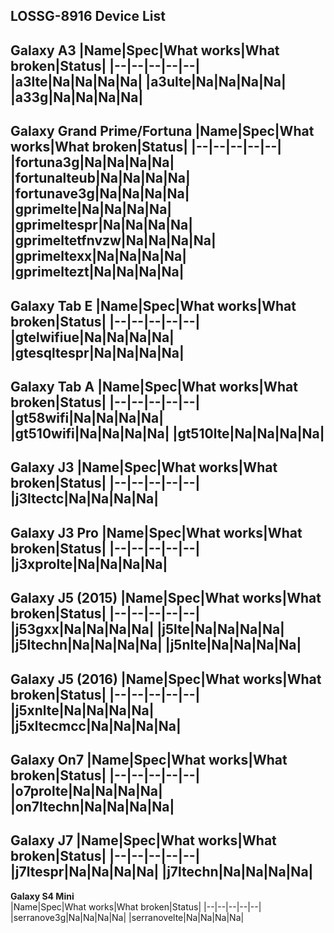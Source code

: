 **LOSSG-8916 Device List**
---
**Galaxy A3** 
|Name|Spec|What works|What broken|Status|
|--|--|--|--|--|
|a3lte|Na|Na|Na|Na|
|a3ulte|Na|Na|Na|Na|
|a33g|Na|Na|Na|Na|
---
 **Galaxy Grand Prime/Fortuna** 
|Name|Spec|What works|What broken|Status|
|--|--|--|--|--|
|fortuna3g|Na|Na|Na|Na|
|fortunalteub|Na|Na|Na|Na|
|fortunave3g|Na|Na|Na|Na|
|gprimelte|Na|Na|Na|Na|
|gprimeltespr|Na|Na|Na|Na|
|gprimeltetfnvzw|Na|Na|Na|Na|
|gprimeltexx|Na|Na|Na|Na|
|gprimeltezt|Na|Na|Na|Na|
---
 **Galaxy Tab E** 
|Name|Spec|What works|What broken|Status|
|--|--|--|--|--|
|gtelwifiue|Na|Na|Na|Na|
|gtesqltespr|Na|Na|Na|Na|
---
 **Galaxy Tab A** 
|Name|Spec|What works|What broken|Status|
|--|--|--|--|--|
|gt58wifi|Na|Na|Na|Na|
|gt510wifi|Na|Na|Na|Na|
|gt510lte|Na|Na|Na|Na|
---
 **Galaxy J3**
|Name|Spec|What works|What broken|Status|
|--|--|--|--|--|
|j3ltectc|Na|Na|Na|Na|
---
 **Galaxy J3 Pro** 
|Name|Spec|What works|What broken|Status|
|--|--|--|--|--|
|j3xprolte|Na|Na|Na|Na|
---
 **Galaxy J5 (2015)** 
|Name|Spec|What works|What broken|Status|
|--|--|--|--|--|
|j53gxx|Na|Na|Na|Na|
|j5lte|Na|Na|Na|Na|
|j5ltechn|Na|Na|Na|Na|
|j5nlte|Na|Na|Na|Na|
---
 **Galaxy J5 (2016)** 
|Name|Spec|What works|What broken|Status|
|--|--|--|--|--|
|j5xnlte|Na|Na|Na|Na|
|j5xltecmcc|Na|Na|Na|Na|
---
 **Galaxy On7** 
|Name|Spec|What works|What broken|Status|
|--|--|--|--|--|
|o7prolte|Na|Na|Na|Na|
|on7ltechn|Na|Na|Na|Na|
---
 **Galaxy J7** 
|Name|Spec|What works|What broken|Status|
|--|--|--|--|--|
|j7ltespr|Na|Na|Na|Na|
|j7ltechn|Na|Na|Na|Na|
---
 **Galaxy S4 Mini**  
|Name|Spec|What works|What broken|Status|
|--|--|--|--|--|
|serranove3g|Na|Na|Na|Na|
|serranovelte|Na|Na|Na|Na|
